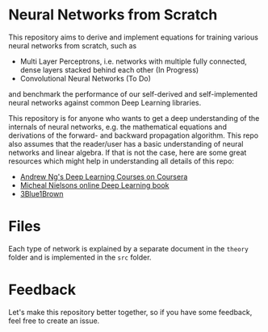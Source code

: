 # Neural Networks from Scratch

This repository aims to derive and implement equations for training various neural networks from scratch, such as 

- Multi Layer Perceptrons, i.e. networks with multiple fully connected, dense layers stacked behind each other (In Progress)
- Convolutional Neural Networks (To Do)

and benchmark the performance of our self-derived and self-implemented neural networks against common Deep Learning libraries. 

This repository is for anyone who wants to get a deep understanding of the internals of neural networks, e.g. the mathematical equations and derivations of the forward- and backward propagation algorithm. This repo also assumes that the reader/user has a basic understanding of neural networks and linear algebra. If that is not the case, here are some great resources which might help in understanding all details of this repo:

- [Andrew Ng's Deep Learning Courses on Coursera](https://www.coursera.org/specializations/deep-learning?utm_source=gg&utm_medium=sem&utm_campaign=17-DeepLearning-ROW&utm_content=17-DeepLearning-ROW&campaignid=6465471773&adgroupid=77415260637&device=c&keyword=coursera%20deep%20learning%20ai&matchtype=b&network=g&devicemodel=&adpostion=&creativeid=506751438660&hide_mobile_promo&gclid=CjwKCAjw-sqKBhBjEiwAVaQ9ayqogdXIcEIxKgM1lXbJaUr4DgI5nEdHSjA9pp8Q2b3x8nFMgVo80BoCusIQAvD_BwE)
- [Micheal Nielsons online Deep Learning book](http://neuralnetworksanddeeplearning.com/)
- [3Blue1Brown](https://www.youtube.com/watch?v=aircAruvnKk&ab_channel=3Blue1Brown)

# Files

Each type of network is explained by a separate document in the `theory` folder and is implemented in the `src` folder. 

# Feedback

Let's make this repository better together, so if you have some feedback, feel free to create an issue.
